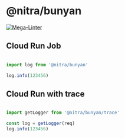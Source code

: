 # @nitra/bunyan

[![Mega-Linter](https://github.com/nitra/bunyan/workflows/Mega-Linter/badge.svg?branch=main)](https://github.com/nitra/bunyan/actions?query=workflow%3AMega-Linter+branch%3Amain)

## Cloud Run Job

```JavaScript

import log from '@nitra/bunyan'

log.info(123456)
```

## Cloud Run with trace

```JavaScript

import getLogger from '@nitra/bunyan/trace'

const log = getLogger(req)
log.info(123456)
```
